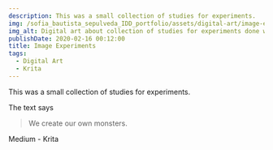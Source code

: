 ```yaml
---
description: This was a small collection of studies for experiments.
img: /sofia_bautista_sepulveda_IDD_portfolio/assets/digital-art/image-experiments.png
img_alt: Digital art about collection of studies for experiments done with Krita
publishDate: 2020-02-16 00:12:00
title: Image Experiments
tags:
  - Digital Art
  - Krita
---
```


This was a small collection of studies for experiments.

The text says

> We create our own monsters.

Medium - Krita

